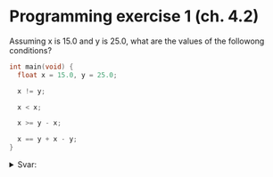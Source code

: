 # Programming exercise 1 (ch. 4.2)

Assuming x is 15.0 and y is 25.0, what are the values of the followong conditions?

```c
int main(void) {
  float x = 15.0, y = 25.0;

  x != y;

  x < x;

  x >= y - x;

  x == y + x - y;
}
```

<details>
  <summary>Svar:</summary>
  
  ```console
  (15.0 != 25.0)
  ```

  > True

  ```console
  (15.0 < 15.0)
  ```

  > False
  
  ```console
  (15.0 >= 25.0 - 15.0) == (15.0 >= 10.0)
  ```
  
  > True
  
  ```console
  (15.0 == 25.0 + 15.0 - 25.0) == (15.0 == 15.0)
  ```
  
  > True
  
</details>
